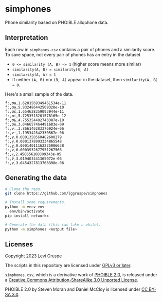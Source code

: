 # simphones

Phone similarity based on PHOIBLE allophone data.

## Interpretation

Each row in `simphones.csv` contains a pair of phones and a similarity score.
To save space, not every pair of phones has an entry in the dataset.

- `0 <= similarity (A, B) <= 1` (higher score means more similar)
- `similarity(A, B) = similarity(B, A)`
- `similarity(A, A) = 1`
- If neither `(A, B)` nor `(B, A)` appear in the dataset, then `similarity(A, B) = 0`.

Here's a small sample of the data.

```csv
fː,ʊa,1.6201569349461534e-11
fː,ʊə̯,5.932486442509328e-10
fː,ʊɛ,1.654628359093944e-11
fː,ʊi,5.7253518261578165e-12
fː,ʊɨ,4.755354402743387e-10
fː,ʊu,3.046657464491683e-09
fː,vː,3.866146283376924e-06
fː,vˑ,1.195342842330567e-06
fː,v̥,0.0001350560482600279
fː,v̩,0.0001378993334865548
fː,v̼,0.00014011162225906638
fː,v,0.0003932677951267566
fː,v͈,2.458656160009343e-05
fː,ṽ,3.019403441365072e-06
fː,v̠,3.0454327813768398e-06
```

## Generating the data

```bash
# Clone the repo.
git clone https://github.com/lggruspe/simphones

# Install some requirements.
python -m venv env
. env/bin/activate
pip install networkx

# Generate the data (this can take a while).
python -m simphones <output file>
```

## Licenses

Copyright 2023 Levi Gruspe

The scripts in this repository are licensed under [GPLv3 or later](./LICENSES/GNU_GPLv3.txt).

`simphones.csv`, which is a derivative work of [PHOIBLE 2.0](https://phoible.org/), is released under a [Creative Commons Attribution-ShareAlike 3.0 Unported License](./LICENSES/CC_BY-SA_3.0.txt).

PHOIBLE 2.0 by Steven Moran and Daniel McCloy is licensed under [CC BY-SA 3.0](https://creativecommons.org/licenses/by-sa/3.0/).
